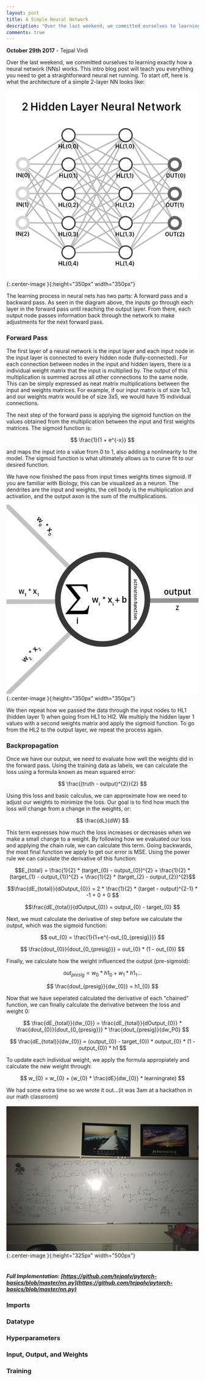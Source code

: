 ```yaml
---
layout: post
title: A Simple Neural Network
description: "Over the last weekend, we committed ourselves to learning exactly how a neural network (NNs) works. This intro blog post will teach you everything you need to get a straightforward neural net running."
comments: true
---
```

**October 29th 2017** - Tejpal Virdi

Over the last weekend, we committed ourselves to learning exactly how a neural network (NNs) works. This intro blog post will teach you everything you need to get a straightforward neural net running. To start off, here is what the architecture of a simple 2-layer NN looks like:

![Architecture](/images/net.png){:.center-image }{:height="350px" width="350px"}

The learning process in neural nets has two parts: A forward pass and a backward pass. As seen in the diagram above, the inputs go through each layer in the forward pass until reaching the output layer. From there, each output node passes information back through the network to make adjustments for the next forward pass. 

### Forward Pass

The first layer of a neural network is the input layer and each input node in the input layer is connected to every hidden node (fully-connected). 
For each connection between nodes in the input and hidden layers, there is a individual weight matrix that the input is multiplied by. The output of this multiplication is summed across all other connections to the same node. This can be simply expressed as neat matrix multiplications between the input and weights matrices. For example, if our input matrix is of size 1x3, and our weights matrix would be of size 3x5, we would have 15 individual connections. 

The next step of the forward pass is applying the sigmoid function on the values obtained from the multiplication between the input and first weights matrices. The sigmoid function is:

$$ \frac{1}{1 + e^{-x}} $$

and maps the input into a value from 0 to 1, also adding a nonlinearity to the model. The sigmoid function is what ultimately allows us to curve fit to our desired function. 

We have now finished the pass from input times weights times sigmoid. If you are familiar with Biology, this can be visualized as a neuron. The dendrites are the input and weights, the cell body is the multiiplication and activation, and the output axon is the sum of the multiplications. 

![Node](/images/node.png){:.center-image }{:height="350px" width="350px"}

We then repeat how we passed the data through the input nodes to HL1 (hidden layer 1) when going from HL1 to Hl2. We multiply the hidden layer 1 values with a second weights matrix and apply the sigmoid function. To go from the HL2 to the output layer, we repeat the process again. 


### Backpropagation

Once we have our output, we need to evaluate how well the weights did in the forward pass. Using the training data as labels, we can calculate the loss using a formula known as mean squared error:

$$ \frac{(truth - output)^{2}}{2} $$

Using this loss and basic calculus, we can approximate how we need to adjust our weights to minimize the loss. Our goal is to find how much the loss will change from a change in the weights, or:

$$ \frac{dL}{dW} $$

This term expresses how much the loss increases or decreases when we make a small change to a weight. By following how we evaluated our loss and applying the chain rule, we can calculate this term. Going backwards, the most final function we apply to get our error is MSE. Using the power rule we can calculate the derivative of this function:

$$E_{total} = \frac{1}{2} * (target_{0} - output_{0})^{2} + \frac{1}{2} * (target_{1} - output_{1})^{2} + \frac{1}{2} * (target_{2} - output_{2})^{2}$$

$$\frac{dE_{total}}{dOutput_{0}} = 2 * \frac{1}{2} * (target - output)^{2-1} * -1 + 0 + 0 $$

$$\frac{dE_{total}}{dOutput_{0}} = output_{0} - target_{0} $$

Next, we must calculate the derivative of step before we calculate the output, which was the sigmoid function:

$$ out_{0} = \frac{1}{1+e^{-out_{0_{presig}}}} $$

$$ \frac{dout_{0}}{dout_{0_{presig}}} = out_{0} * (1 - out_{0}) $$

Finally, we calculate how the weight influenced the output (pre-sigmoid):

$$ out_{presig} = w_{0} * h1_{0} + w_{1} * h1_{1} ... $$

$$ \frac{dout_{presig}}{dw_{0}} = h1_{0} $$


Now that we have seperated calculated the derivative of each "chained" function, we can finally calculate the derivative between the loss and weight 0:

$$ \frac{dE_{total}}{dw_{0}} = \frac{dE_{total}}{dOutput_{0}} * \frac{dout_{0}}{dout_{0_{presig}}} * \frac{dout_{presig}}{dw_P0} $$

$$ \frac{dE_{total}}{dw_{0}} = (output_{0} - target_{0}) * output_{0} * (1 - output_{0}) * h1 $$

To update each individual weight, we apply the formula appropiately and calculate the new weight through:

$$ w_{0} = w_{0} + (w_{0} * \frac{dE}{dw_{0}} * learningrate) $$

We had some extra time so we wrote it out...(it was 3am at a hackathon in our math classroom)
<br>
<br>
![image-title-here](/images/backprop.JPG){:.center-image }{:height="325px" width="500px"}
<br>
<br>
##### Full Implementation: [https://github.com/tejpalv/pytorch-basics/blob/master/nn.py](https://github.com/tejpalv/pytorch-basics/blob/master/nn.py) 

### Imports

<script src="https://gist.github.com/johnguibas/c4fb4f01eb27ce17dd41780713fcc7ff.js"></script>

### Datatype
<script src="https://gist.github.com/johnguibas/68af7c1a6d4d667ce126160a6cdb57a0.js"></script>

### Hyperparameters
<script src="https://gist.github.com/johnguibas/8a450e40c06bdc0f230409bbc384bdb1.js"></script>

### Input, Output, and Weights
<script src="https://gist.github.com/johnguibas/f82a708cd8a9d59258a1276025655963.js"></script>

### Training
<script src="https://gist.github.com/johnguibas/15c2e09a5d30ed152228718a2b073678.js"></script>











